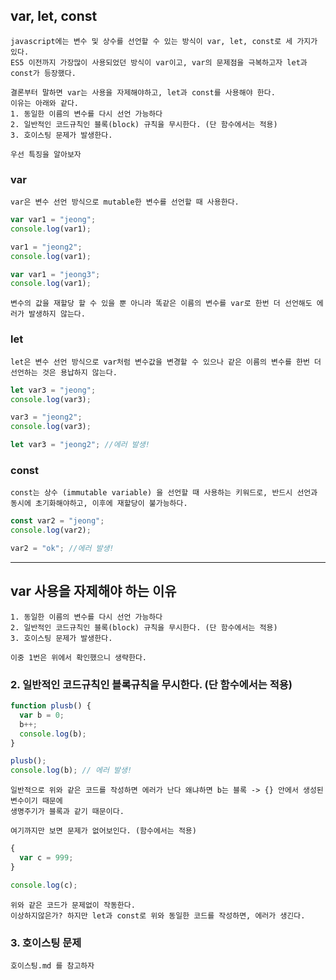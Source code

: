## var, let, const

    javascript에는 변수 및 상수를 선언할 수 있는 방식이 var, let, const로 세 가지가 있다.
    ES5 이전까지 가장많이 사용되었던 방식이 var이고, var의 문제점을 극복하고자 let과 const가 등장했다.

    결론부터 말하면 var는 사용을 자제해야하고, let과 const를 사용해야 한다.
    이유는 아래와 같다.
    1. 동일한 이름의 변수를 다시 선언 가능하다
    2. 일반적인 코드규칙인 블록(block) 규칙을 무시한다. (단 함수에서는 적용)
    3. 호이스팅 문제가 발생한다.

    우선 특징을 알아보자

### var

    var은 변수 선언 방식으로 mutable한 변수를 선언할 때 사용한다.

```javascript
var var1 = "jeong";
console.log(var1);

var1 = "jeong2";
console.log(var1);

var var1 = "jeong3";
console.log(var1);
```

    변수의 값을 재할당 할 수 있을 뿐 아니라 똑같은 이름의 변수를 var로 한번 더 선언해도 에러가 발생하지 않는다.

### let

    let은 변수 선언 방식으로 var처럼 변수값을 변경할 수 있으나 같은 이름의 변수를 한번 더 선언하는 것은 용납하지 않는다.

```javascript
let var3 = "jeong";
console.log(var3);

var3 = "jeong2";
console.log(var3);

let var3 = "jeong2"; //에러 발생!
```

### const

    const는 상수 (immutable variable) 을 선언할 때 사용하는 키워드로, 반드시 선언과 동시에 초기화해야하고, 이후에 재할당이 불가능하다.

```javascript
const var2 = "jeong";
console.log(var2);

var2 = "ok"; //에러 발생!
```

---

## var 사용을 자제해야 하는 이유

    1. 동일한 이름의 변수를 다시 선언 가능하다
    2. 일반적인 코드규칙인 블록(block) 규칙을 무시한다. (단 함수에서는 적용)
    3. 호이스팅 문제가 발생한다.

    이중 1번은 위에서 확인했으니 생략한다.

### 2. 일반적인 코드규칙인 블록규칙을 무시한다. (단 함수에서는 적용)

```javascript
function plusb() {
  var b = 0;
  b++;
  console.log(b);
}

plusb();
console.log(b); // 에러 발생!
```

    일반적으로 위와 같은 코드를 작성하면 에러가 난다 왜냐하면 b는 블록 -> {} 안에서 생성된 변수이기 때문에
    생명주기가 블록과 같기 때문이다.

    여기까지만 보면 문제가 없어보인다. (함수에서는 적용)

```javascript
{
  var c = 999;
}

console.log(c);
```

    위와 같은 코드가 문제없이 작동한다.
    이상하지않은가? 하지만 let과 const로 위와 동일한 코드를 작성하면, 에러가 생긴다.

### 3. 호이스팅 문제

    호이스팅.md 를 참고하자

